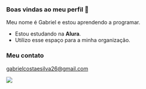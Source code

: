### Boas vindas ao meu perfil  👋


Meu nome é Gabriel e estou aprendendo a programar.

- Estou estudando na **Alura**.
- Utilizo esse espaço para a minha organização.

### Meu contato 

gabrielcostaesilva26@gmail.com

![](https://tenor.com/search/sapo+atumalaca-gifs)

<!--
**Gcs247/Gcs247** is a ✨ _special_ ✨ repository because its `README.md` (this file) appears on your GitHub profile.

Here are some ideas to get you started:

- 🔭 I’m currently working on ...
- 🌱 I’m currently learning ...
- 👯 I’m looking to collaborate on ...
- 🤔 I’m looking for help with ...
- 💬 Ask me about ...
- 📫 How to reach me: ...
- 😄 Pronouns: ...
- ⚡ Fun fact: ...
-->
